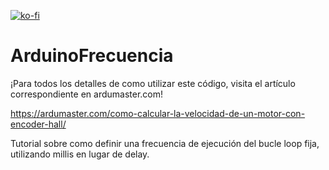 [![ko-fi](https://ko-fi.com/img/githubbutton_sm.svg)](https://ko-fi.com/O4O4L1CXI)
# ArduinoFrecuencia
¡Para todos los detalles de como utilizar este código, visita el artículo correspondiente en ardumaster.com!

https://ardumaster.com/como-calcular-la-velocidad-de-un-motor-con-encoder-hall/

Tutorial sobre como definir una frecuencia de ejecución del bucle loop fija, utilizando millis en lugar de delay.
